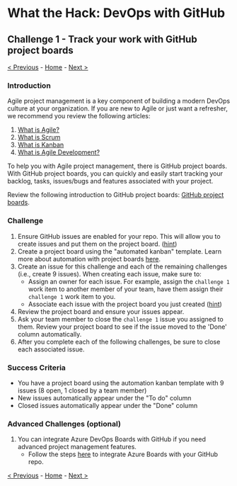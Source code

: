 # What the Hack: DevOps with GitHub

## Challenge 1 - Track your work with GitHub project boards
[< Previous](challenge00.md) - [Home](../readme.md) - [Next >](challenge02.md)

### Introduction

Agile project management is a key component of building a modern DevOps culture at your organization. If you are new to Agile or just want a refresher, we recommend you review the following articles:

1. [What is Agile?](https://docs.microsoft.com/en-us/azure/devops/learn/agile/what-is-agile)
2. [What is Scrum](https://docs.microsoft.com/en-us/azure/devops/learn/agile/what-is-scrum)
3. [What is Kanban](https://docs.microsoft.com/en-us/azure/devops/learn/agile/what-is-kanban)
4. [What is Agile Development?](https://docs.microsoft.com/en-us/azure/devops/learn/agile/what-is-agile-development)

To help you with Agile project management, there is GitHub project boards. With GitHub project boards, you can quickly and easily start tracking your backlog, tasks, issues/bugs and features associated with your project.  

Review the following introduction to GitHub project boards: [GitHub project boards](https://docs.github.com/en/free-pro-team@latest/github/managing-your-work-on-github/about-project-boards).

### Challenge

1. Ensure GitHub issues are enabled for your repo. This will allow you to create issues and put them on the project board. ([hint](https://docs.github.com/en/free-pro-team@latest/github/managing-your-work-on-github/disabling-issues))
2. Create a project board using the "automated kanban" template. Learn more about automation with project boards [here](https://docs.github.com/en/free-pro-team@latest/github/managing-your-work-on-github/configuring-automation-for-project-boards).
3. Create an issue for this challenge and each of the remaining challenges (i.e., create 9 issues). When creating each issue, make sure to:
    - Assign an owner for each issue. For example, assign the `challenge 1` work item to another member of your team, have them assign their `challenge 1` work item to you.
    - Associate each issue with the project board you just created ([hint](https://docs.github.com/en/free-pro-team@latest/github/managing-your-work-on-github/adding-issues-and-pull-requests-to-a-project-board#adding-issues-and-pull-requests-to-a-project-board-from-the-sidebar))
4. Review the project board and ensure your issues appear.
5. Ask your team member to close the `challenge 1` issue you assigned to them. Review your project board to see if the issue moved to the 'Done' column automatically. 
6. After you complete each of the following challenges, be sure to close each associated issue. 

### Success Criteria

- You have a project board using the automation kanban template with 9 issues (8 open, 1 closed by a team member)
- New issues automatically appear under the "To do" column
- Closed issues automatically appear under the "Done" column

### Advanced Challenges (optional)

1. You can integrate Azure DevOps Boards with GitHub if you need advanced project management features. 
    -  Follow the steps [here](https://docs.microsoft.com/en-us/azure/devops/boards/github/?view=azure-devops) to integrate Azure Boards with your GitHub repo.

[< Previous](challenge00.md) - [Home](../readme.md) - [Next >](challenge02.md)
